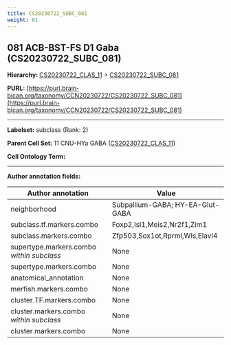 ```yaml
---
title: CS20230722_SUBC_081
weight: 81
---
```

## 081 ACB-BST-FS D1 Gaba (CS20230722_SUBC_081)
<b>Hierarchy: </b>
[CS20230722_CLAS_11](../CS20230722_CLAS_11) >
[CS20230722_SUBC_081](../CS20230722_SUBC_081)

**PURL:** [https://purl.brain-bican.org/taxonomy/CCN20230722/CS20230722_SUBC_081](https://purl.brain-bican.org/taxonomy/CCN20230722/CS20230722_SUBC_081)

---


**Labelset:** subclass (Rank: 2)

**Parent Cell Set:** 11 CNU-HYa GABA ([CS20230722_CLAS_11](../CS20230722_CLAS_11))



**Cell Ontology Term:** 

[MARKER GENES.]: #


---

[TRANSFERRED ANNOTATIONS.]: #


[AUTHOR ANNOTATION FIELDS.]: #


**Author annotation fields:**

| Author annotation | Value |
|-------------------|-------|
|neighborhood|Subpallium-GABA; HY-EA-Glut-GABA|
|subclass.tf.markers.combo|Foxp2,Isl1,Meis2,Nr2f1,Zim1|
|subclass.markers.combo|Zfp503,Sox1ot,Rprml,Wls,Elavl4|
|supertype.markers.combo _within subclass_|None|
|supertype.markers.combo|None|
|anatomical_annotation|None|
|merfish.markers.combo|None|
|cluster.TF.markers.combo|None|
|cluster.markers.combo _within subclass_|None|
|cluster.markers.combo|None|
